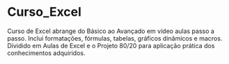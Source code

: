 # Curso_Excel
Curso de Excel abrange do Básico ao Avançado em vídeo aulas passo a passo. Inclui formatações, fórmulas, tabelas, gráficos dinâmicos e macros. Dividido em Aulas de Excel e o Projeto 80/20 para aplicação prática dos conhecimentos adquiridos.
